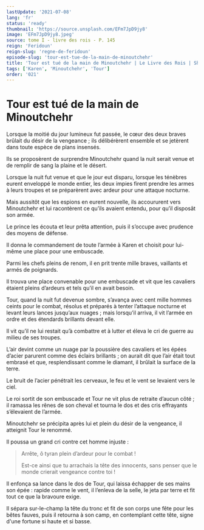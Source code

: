 ```yaml
---
lastUpdate: '2021-07-08'
lang: 'fr'
status: 'ready'
thumbnail: 'https://source.unsplash.com/EFm7JpD9jy8'
image: 'EFm7JpD9jy8.jpeg'
source: tome I - livre des rois - P. 145
reign: 'Feridoun'
reign-slug: 'regne-de-feridoun'
episode-slug: 'tour-est-tue-de-la-main-de-minoutchehr'
title: 'Tour est tué de la main de Minoutchehr | Le Livre des Rois | Shâhnâmeh'
tags: ['Karen', 'Minoutchehr', 'Tour']
order: '021'
---
```


<!-- LTeX: language=fr -->

# Tour est tué de la main de Minoutchehr

Lorsque la moitié du jour lumineux fut passée, le cœur des deux braves brûlait du désir de la vengeance ; ils délibérèrent ensemble et se jetèrent dans toute espèce de plans insensés.

Ils se proposèrent de surprendre Minoutchehr quand la nuit serait venue et de remplir de sang la plaine et le désert.

Lorsque la nuit fut venue et que le jour eut disparu, lorsque les ténèbres eurent enveloppé le monde entier, les deux impies firent prendre les armes à leurs troupes et se préparèrent avec ardeur pour une attaque nocturne.

Mais aussitôt que les espions en eurent nouvelle, ils accoururent vers Minoutchehr et lui racontèrent ce qu’ils avaient entendu, pour qu’il disposât son armée.

Le prince les écouta et leur prêta attention, puis il s’occupe avec prudence des moyens de défense.

Il donna le commandement de toute l’armée à Karen et choisit pour lui-même une place pour une embuscade.

Parmi les chefs pleins de renom, il en prit trente mille braves, vaillants et armés de poignards.

Il trouva une place convenable pour une embuscade et vit que les cavaliers étaient pleins d’ardeurs et tels qu’il en avait besoin.

Tour, quand la nuit fut devenue sombre, s’avança avec cent mille hommes ceints pour le combat, résolus et préparés à tenter l’attaque nocturne et levant leurs lances jusqu’aux nuages ; mais lorsqu’il arriva, il vit l’armée en ordre et des étendards brillants devant elle.

Il vit qu’il ne lui restait qu’à combattre et à lutter et éleva le cri de guerre au milieu de ses troupes.

L’air devint comme un nuage par la poussière des cavaliers et les épées d’acier parurent comme des éclairs brillants ; on aurait dit que l’air était tout embrasé et que, resplendissant comme le diamant, il brûlait la surface de la terre.

Le bruit de l’acier pénétrait les cerveaux, le feu et le vent se levaient vers le ciel.

Le roi sortit de son embuscade et Tour ne vit plus de retraite d’aucun côté ; il ramassa les rênes de son cheval et tourna le dos et des cris effrayants s’élevaient de l’armée.

Minoutchehr se précipita après lui et plein du désir de la vengeance, il atteignit Tour le renommé.

Il poussa un grand cri contre cet homme injuste :

> Arrête, ô tyran plein d’ardeur pour le combat !
>
> Est-ce ainsi que tu arrachais la tête des innocents, sans penser que le monde crierait vengeance contre toi !

Il enfonça sa lance dans le dos de Tour, qui laissa échapper de ses mains son épée : rapide comme le vent, il l’enleva de la selle, le jeta par terre et fit tout ce que la bravoure exige.

Il sépara sur-le-champ la tête du tronc et fit de son corps une fête pour les bêtes fauves, puis il retourna à son camp, en contemplant cette tête, signe d'une fortune si haute et si basse.
